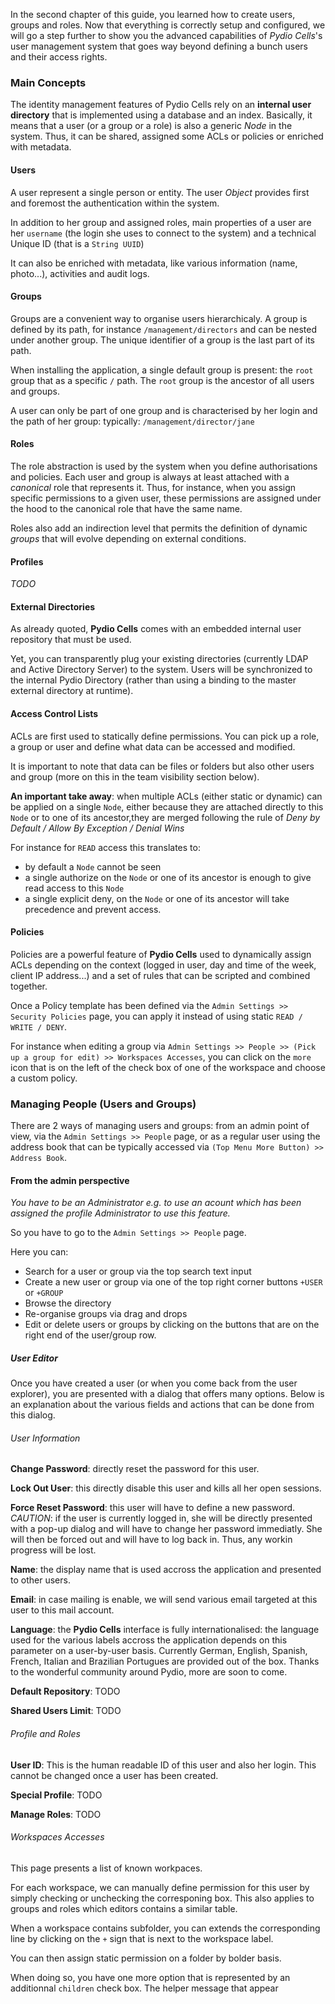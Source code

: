 
In the second chapter of this guide, you learned how to create users, groups and roles.
Now that everything is correctly setup and configured, we will go a step further to show you the advanced capabilities of *Pydio Cells*'s user management system that goes way beyond defining a bunch users and their access rights. 

### Main Concepts
 
The identity management features of Pydio Cells rely on an **internal user directory** that is implemented using a database and an index.
Basically, it means that a user (or a group or a role) is also a generic *Node* in the system. 
Thus, it can be shared, assigned some ACLs or policies or enriched with metadata.

#### Users

A user represent a single person or entity. The user _Object_ provides first and foremost the authentication within the system. 

In addition to her group and assigned roles, main properties of a user are her `username` (the login she uses to connect to the system) and a technical Unique ID (that is a `String UUID`) 

It can also be enriched with metadata, like various information (name, photo...), activities and audit logs.

#### Groups

Groups are a convenient way to organise users hierarchicaly.
A group is defined by its path, for instance `/management/directors` and can be nested under another group. The unique identifier of a group is the last part of its path.

When installing the application, a single default group is present: the `root` group that as a specific `/` path. The `root` group is the ancestor of all users and groups.

A user can only be part of one group and is characterised by her login and the path of her group: typically:  `/management/director/jane`

#### Roles

The role abstraction is used by the system when you define authorisations and policies. Each user and group is always at least attached with a _canonical_ role that represents it.
Thus, for instance, when you assign specific permissions to a given user, these permissions are assigned under the hood to the canonical role that have the same name.

Roles also add an indirection level that permits the definition of dynamic _groups_ that will evolve depending on external conditions.

#### Profiles

*TODO*

#### External Directories

As already quoted, **Pydio Cells** comes with an embedded internal user repository that must be used.

Yet, you can transparently plug your existing directories (currently LDAP and Active Directory Server) to the system. Users will be synchronized to the internal Pydio Directory (rather than using a binding to the master external directory at runtime). 

#### Access Control Lists

ACLs are first used to statically define permissions. You can pick up a role, a group or user and define what data can be accessed and modified.

It is important to note that data can be files or folders but also other users and group (more on this in the team visibility section below).

**An important take away**: when multiple ACLs (either static or dynamic) can be applied on a single `Node`, either because they are attached directly to this `Node` or to one of its ancestor,they are merged following the rule of _Deny by Default / Allow By Exception / Denial Wins_

For instance for `READ` access this translates to:

- by default a `Node` cannot be seen
- a single authorize on the `Node` or one of its ancestor is enough to give read access to this `Node`
- a single explicit deny, on the `Node` or one of its ancestor will take precedence and prevent access.
 
#### Policies

Policies are a powerful feature of **Pydio Cells** used to dynamically assign ACLs depending on the context (logged in user, day and time of the week, client IP address...) and a set of rules that can be scripted and combined together.

Once a Policy template has been defined via the `Admin Settings >> Security Policies` page, you can apply it instead of using static `READ / WRITE / DENY`.

For instance when editing a group via `Admin Settings >> People >> (Pick up a group for edit) >> Workspaces Accesses`, you can click on the `more` icon that is on the left of the check box of one of the workspace and choose a custom policy.


### Managing People (Users and Groups)

There are 2 ways of managing users and groups: from an admin point of view, via the `Admin Settings >> People` page, or as a regular user using the address book that can be typically accessed via `(Top Menu More Button) >> Address Book`.

#### From the admin perspective

_You have to be an *Administrator* e.g. to use an acount which has been assigned the profile *Administrator* to use this feature._

So you have to go to the `Admin Settings >> People` page.

Here you can:

- Search for a user or group via the top search text input
- Create a new user or group via one of the top right corner buttons `+USER` or `+GROUP`
- Browse the directory
- Re-organise groups via drag and drops
- Edit or delete users or groups by clicking on the buttons that are on the right end of the user/group row.  

##### User Editor

Once you have created a user (or when you come back from the user explorer), you are presented with a dialog that offers many options. Below is an explanation about the various fields and actions that can be done from this dialog.

###### User Information

**Change Password**: directly reset the password for this user.

**Lock Out User**: this directly disable this user and kills all her open sessions.

**Force Reset Password**: this user will have to define a new password. *CAUTION*: if the user is currently logged in, she will be directly presented with a pop-up dialog and will have to change her password immediatly. She will then be forced out and will have to log back in. Thus, any workin progress will be lost.

**Name**: the display name that is used accross the application and presented to other users.

**Email**: in case mailing is enable, we will send various email targeted at this user to this mail account.

**Language**: the **Pydio Cells** interface is fully internationalised: the language used for the various labels accross the application depends on this parameter on a user-by-user basis. Currently German, English, Spanish, French, Italian and Brazilian Portugues are provided out of the box. Thanks to the wonderful community around Pydio, more are soon to come.

**Default Repository**: TODO

**Shared Users Limit**: TODO 

###### Profile and Roles

**User ID**: This is the human readable ID of this user and also her login. This cannot be changed once a user has been created.

**Special Profile**: TODO

**Manage Roles**: TODO

###### Workspaces Accesses

This page presents a list of known workpaces.

For each workspace, we can manually define permission for this user by simply checking or unchecking the corresponing box. This also applies to groups and roles which editors contains a similar table.

When a workspace contains subfolder, you can extends the corresponding line by clicking on the `+` sign that is next to the workspace label.

You can then assign static permission on a folder by bolder basis.

When doing so, you have one more option that is represented by an additionnal `children` check box. The helper message that appear  












